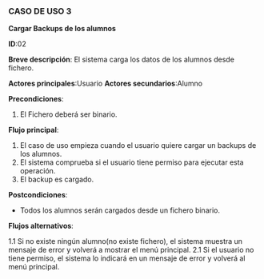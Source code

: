 ### CASO DE USO 3

**Cargar Backups de los alumnos**

**ID**:02

**Breve descripción**: El sistema carga los datos de los alumnos desde fichero.

**Actores principales**:Usuario
**Actores secundarios**:Alumno

**Precondiciones**:

1. El Fichero deberá ser binario.

**Flujo principal**:

1. El caso de uso empieza cuando el usuario quiere cargar un backups de los alumnos.
2. El sistema comprueba si el usuario tiene permiso para ejecutar esta operación.
3. El backup es cargado.

**Postcondiciones**:

* Todos los alumnos serán cargados desde un fichero binario.

**Flujos alternativos**:

1.1 Si no existe ningún alumno(no existe fichero), el sistema muestra un mensaje de error y volverá a mostrar el menú principal.
2.1 Si el usuario no tiene permiso, el sistema lo indicará en un mensaje de error y volverá al menú principal.
